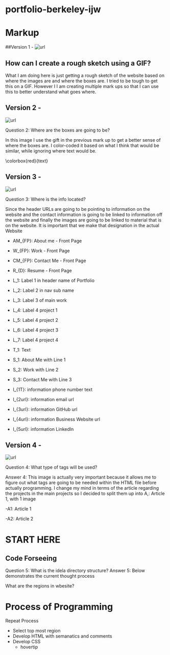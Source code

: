 # portfolio-berkeley-ijw

# Markup

##Version 1 - 
![url](v1.jpg)

## How can I create a rough sketch using a GIF?

What I am doing here is just getting a rough sketch of the website based on where the images are and where the boxes are. I tried to be tough to get this on a GIF. However I I am creating multiple mark ups so that I can use this to better understand what goes where.


## Version 2 - 

![url](v2.jpg)

Question 2: Where are the boxes are going to be?

In this image I use the gift in the previous mark up to get a better sense of where the boxes are. I color-coded it based on what I think that would be similar, while ignoring where text would be.

\colorbox{red}{text}

## Version 3 - 

![url](v3.jpg)


Question 3: Where is the info located?

Since the header URLs are going to be pointing to information on the website and the contact information is going to be linked to information off the website and finally the images are going to be linked to material that is on the website. It is important that we make that designation in the actual Website

- AM_{FP}: About me - Front Page
- W_{FP}: Work - Front Page
- CM_{FP}: Contact Me - Front Page
- R_{D}: Resume - Front Page


- L_1: Label 1 in header name of Portfolio
- L_2: Label 2 in nav sub name 
- L_3: Label 3 of main work
- L_4: Label 4 project 1
- L_5: Label 4 project 2
- L_6: Label 4 project 3
- L_7: Label 4 project 4

- T_1: Text

- S_1: About Me with Line 1
- S_2: Work with Line 2
- S_3: Contact Me with Line 3

- I_{1T}:  information phone number text
- I_{2url}:  information email url
- I_{3url}:  information GitHub url
- I_{4url}:  information Business Website url
- I_{5url}:  information LinkedIn



## Version 4 - 

![url](v4.jpg)

Question 4: What type of tags will be used?

Answer 4: This image is actually very important because it allows me to figure out what tags are going to be needed within the HTML file before actually programming. I change my mind in terms of the article regarding the projects in the main projects so I decided to split them up into A,: Article 1, with 1 image

-A1: Article 1

-A2: Article 2


#  <span color: red>START HERE </span>
## Code Forseeing
Question 5: What is the idela directory structure?
Answer 5: Below demonstrates the current thought process



What are the regions in wbesite?

# Process of Programming
Repeat Process
- Select top most region
- Develop HTML with semanatics and comments
- Develop CSS
  - hovertip
